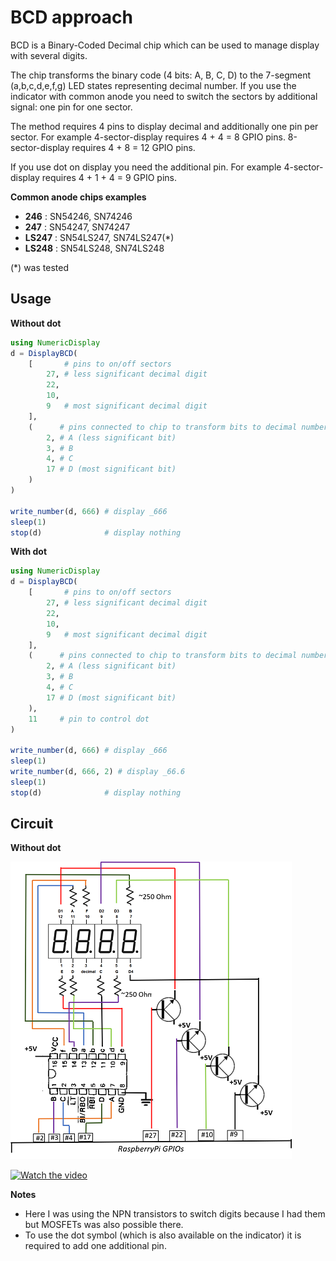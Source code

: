 # BCD approach

BCD is a Binary-Coded Decimal chip which can be used to manage display with several digits.

The chip transforms the binary code (4 bits: A, B, C, D) to the 7-segment (a,b,c,d,e,f,g) LED states representing decimal number. If you use the indicator with common anode you need to switch the sectors by additional signal: one pin for one sector. 

The method requires 4 pins to display decimal and additionally one pin per sector.
For example 4-sector-display requires 4 + 4 = 8 GPIO pins. 
8-sector-display requires 4 + 8 = 12 GPIO pins.

If you use dot on display you need the additional pin.
For example 4-sector-display requires 4 + 1 + 4 = 9 GPIO pins. 

**Common anode chips examples**

- **246** : SN54246, SN74246
- **247** : SN54247, SN74247
- **LS247** : SN54LS247, SN74LS247(*)
- **LS248** : SN54LS248, SN74LS248

(*) was tested

## Usage

**Without dot**

```julia
using NumericDisplay
d = DisplayBCD(
    [       # pins to on/off sectors
        27, # less significant decimal digit
        22,
        10,
        9   # most significant decimal digit
    ],
    (      # pins connected to chip to transform bits to decimal number
        2, # A (less significant bit)
        3, # B
        4, # C
        17 # D (most significant bit)
    )
)

write_number(d, 666) # display _666
sleep(1)
stop(d)              # display nothing
```

**With dot**

```julia
using NumericDisplay
d = DisplayBCD(
    [       # pins to on/off sectors
        27, # less significant decimal digit
        22,
        10,
        9   # most significant decimal digit
    ],
    (      # pins connected to chip to transform bits to decimal number
        2, # A (less significant bit)
        3, # B
        4, # C
        17 # D (most significant bit)
    ),
    11     # pin to control dot
)

write_number(d, 666) # display _666
sleep(1)
write_number(d, 666, 2) # display _66.6
sleep(1)
stop(d)              # display nothing
```

## Circuit

**Without dot**

![bcd-scheme](./bcd-scheme.png)

[![Watch the video](https://img.youtube.com/vi/gWjStU8-2Ug/hqdefault.jpg)](https://youtu.be/gWjStU8-2Ug)

**Notes**

- Here I was using the NPN transistors to switch digits because I had them but MOSFETs was also possible there.
- To use the dot symbol (which is also available on the indicator) it is required to add one additional pin.
